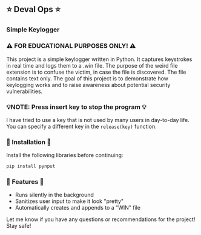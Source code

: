 ## ⭐ Deval Ops ⭐
### Simple Keylogger
           
### ⚠️ FOR EDUCATIONAL PURPOSES ONLY! ⚠️

This project is a simple keylogger written in Python. It captures keystrokes in real time and logs them to a .win file. The purpose of the weird file extension is to confuse the victim, in case the file is discovered. The file contains text only. The goal of this project is to demonstrate how keylogging works and to raise awareness about potential security vulnerabilities.

### 💡NOTE: Press insert key to stop the program 💡

I have tried to use a key that is not used by many users in day-to-day life. You can specify a different key in the ```release(key)``` function.

### 🎀 Installation 🎀

Install the following libraries before continuing:

```python
pip install pynput
```
### 🎀 Features 🎀

* Runs silently in the background
* Sanitizes user input to make it look "pretty"
* Automatically creates and appends to a "WIN" file

Let me know if you have any questions or recommendations for the project! Stay safe!